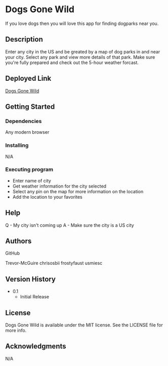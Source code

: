 # Dogs Gone Wild

If you love dogs then you will love this app for finding dogparks near you.

## Description

Enter any city in the US and be greated by a map of dog parks in and near your city. Select any park and view more details of that park. Make sure you're fully prepared and check out the 5-hour weather forcast.

## Deployed Link

[Dogs Gone Wild](https://trevor-mcguire.github.io/Project-1/)

## Getting Started

### Dependencies

Any modern browser

### Installing

N/A

### Executing program

* Enter name of city
* Get weather information for the city selected
* Select any pin on the map for more information on the location
* Add the location to your favorites


## Help

Q - My city isn't coming up
A - Make sure the city is a US city

## Authors

GitHub

Trevor-McGuire
chrisosbii
frostyfaust
usmiesc

## Version History

* 0.1
    * Initial Release

## License

Dogs Gone Wild is available under the MIT license. See the LICENSE file for more info.

## Acknowledgments

N/A
